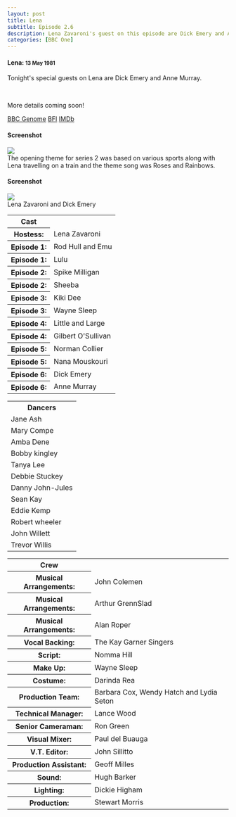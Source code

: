 ```yaml
---
layout: post
title: Lena
subtitle: Episode 2.6
description: Lena Zavaroni's guest on this episode are Dick Emery and Anne Murray.
categories: [BBC One]
---
```


<main class="Main-Default">
<article>
<div class="row">
<div class="col s12 m6 offset-m3">
<div class="card">
<div class="card-content flow-text">
<h4><i class="fa fa-television"></i> Lena: <small>13 May 1981</small></h4>
<p class="flow-text">Tonight's special guests on Lena are Dick Emery and Anne Murray.</p>
<br />
<p class="flow-text">More details coming soon!</p>
</div>
<div class="card-action flow-text">
<a href="http://genome.ch.bbc.co.uk/4cf490f6eff14a868c7431d6011b8ad2">BBC Genome</a>
<a href="https://www.bfi.org.uk/films-tv-people/4ce2b8438a2a3">BFI</a>
<a href="http://www.imdb.com/title/tt2430228">IMDb</a>
</div></div></div></div>

<div class="row">
<div class="col s12 m6 offset-m3">
<div class="card">
<div class="card-content flow-text">
<h4><i class="fa fa-image"></i> Screenshot</h4>
<div class="card-image">
<img class="responsive-img" src="/images/BBC/Lena-1981-05-13.png">
</div></div>
<div class="card-action flow-text">
The opening theme for series 2 was based on various sports along with Lena travelling on a train and the theme song was Roses and Rainbows.
</div></div></div></div>

<div class="row">
<div class="col s12 m6 offset-m3">
<div class="card">
<div class="card-content flow-text">
<h4><i class="fa fa-image"></i> Screenshot</h4>
<div class="card-image">
<img class="responsive-img" src="/images/BBC/screenshots-182451_36710808043_o.png">
</div></div>
<div class="card-action flow-text">
Lena Zavaroni and Dick Emery
</div></div></div></div>

<div class="row">
<div class="col s12 m6 offset-m3">
<div class="card">
<div class="card-content flow-text">
<table class="striped">
<tr><th>Cast</th> <th></th></tr>
<tr><th>Hostess:</th> <td>Lena Zavaroni</td></tr>
<tr><th>Episode 1:</th> <td>Rod Hull and Emu</td></tr>
<tr><th>Episode 1:</th> <td>Lulu</td></tr>
<tr><th>Episode 2:</th> <td>Spike Milligan</td></tr>
<tr><th>Episode 2:</th> <td>Sheeba</td></tr>
<tr><th>Episode 3:</th> <td>Kiki Dee</td></tr>
<tr><th>Episode 3:</th> <td>Wayne Sleep</td></tr>
<tr><th>Episode 4:</th> <td>Little and Large</td></tr>
<tr><th>Episode 4:</th> <td>Gilbert O'Sullivan</td></tr>
<tr><th>Episode 5:</th> <td>Norman Collier</td></tr>
<tr><th>Episode 5:</th> <td>Nana Mouskouri</td></tr>
<tr><th>Episode 6:</th> <td>Dick Emery</td></tr>
<tr><th>Episode 6:</th> <td>Anne Murray</td></tr>
</table>
</div></div></div></div>

<div class="row">
<div class="col s12 m6 offset-m3">
<div class="card">
<div class="card-content flow-text">
<table class="striped">
<tr><th>Dancers</th></tr>
<tr><td>Jane Ash</td></tr>
<tr><td>Mary Compe</td></tr>
<tr><td>Amba Dene</td></tr>
<tr><td>Bobby kingley</td></tr>
<tr><td>Tanya Lee</td></tr>
<tr><td>Debbie Stuckey</td></tr>
<tr><td>Danny John-Jules</td></tr>
<tr><td>Sean Kay</td></tr>
<tr><td>Eddie Kemp</td></tr>
<tr><td>Robert wheeler</td></tr>
<tr><td>John Willett</td></tr>
<tr><td>Trevor Willis</td></tr>
</table>
</div></div></div></div>

<div class="row">
<div class="col s12 m6 offset-m3">
<div class="card">
<div class="card-content flow-text">
<table class="striped">
<tr><th>Crew</th> <th></th></tr>
<tr><th>Musical Arrangements:</th> <td>John Colemen</td></tr>
<tr><th>Musical Arrangements:</th> <td>Arthur GrennSlad</td></tr>
<tr><th>Musical Arrangements:</th> <td>Alan Roper</td></tr>
<tr><th>Vocal Backing:</th> <td>The Kay Garner Singers</td></tr>
<tr><th>Script:</th> <td>Nomma Hill</td></tr>
<tr><th>Make Up:</th> <td>Wayne Sleep</td></tr>
<tr><th>Costume:</th> <td>Darinda Rea</td></tr>
<tr><th>Production Team:</th> <td>Barbara Cox, Wendy Hatch and Lydia Seton</td></tr>
<tr><th>Technical Manager:</th> <td>Lance Wood</td></tr>
<tr><th>Senior Cameraman:</th> <td>Ron Green</td></tr>
<tr><th>Visual Mixer:</th> <td>Paul del Buauga</td></tr>
<tr><th>V.T. Editor:</th> <td>John Sillitto</td></tr>
<tr><th>Production Assistant:</th> <td>Geoff Milles</td></tr>
<tr><th>Sound:</th> <td>Hugh Barker</td></tr>
<tr><th>Lighting:</th> <td>Dickie Higham</td></tr>
<tr><th>Production:</th> <td>Stewart Morris</td></tr>
</table>
</div></div></div></div>
</article>
</main>
<!-- Scripts -->
<script src="/https://code.jquery.com/jquery-2.1.1.min.js"></script>
<script src="/materialize/js/materialize.min.js"></script>
<script src="/materialize/js/init.js"></script>
</body>
</html>
